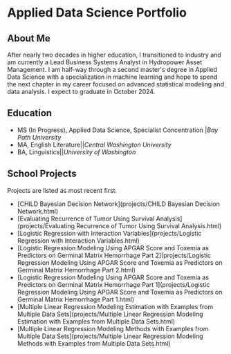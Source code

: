 # Applied Data Science Portfolio

## About Me

After nearly two decades in higher education, I transitioned to industry and am currently a Lead Business Systems Analyst in Hydropower Asset Management. I am half-way through a second master's degree in Applied Data Science with a specialization in machine learning and hope to spend the next chapter in my career focused on advanced statistical modeling and data analysis. I expect to graduate in October 2024.

## Education

+ MS (In Progress), Applied Data Science, Specialist Concentration |*Bay Path University*
+ MA, English Literature||*Central Washington University*
+ BA, Linguistics||*University of Washington*


## School Projects
Projects are listed as most recent first.

+ [CHILD Bayesian Decision Network](projects/CHILD Bayesian Decision Network.html)
+ [Evaluating Recurrence of Tumor Using Survival Analysis](projects/Evaluating Recurrence of Tumor Using Survival Analysis.html)
+ [Logistic Regression with Interaction Variables](projects/Logistic Regression with Interaction Variables.html)
+ [Logistic Regression Modeling Using APGAR Score and Toxemia as Predictors on Germinal Matrix Hemorrhage Part 2](projects/Logistic Regression Modeling Using APGAR Score and Toxemia as Predictors on Germinal Matrix Hemorrhage Part 2.html)
+ [Logistic Regression Modeling Using APGAR Score and Toxemia as Predictors on Germinal Matrix Hemorrhage Part 1](projects/Logistic Regression Modeling Using APGAR Score and Toxemia as Predictors on Germinal Matrix Hemorrhage Part 1.html)
+ [Multiple Linear Regression Modeling Estimation with Examples from Multiple Data Sets](projects/Multiple Linear Regression Modeling Estimation with Examples from Multiple Data Sets.html)
+ [Multiple Linear Regression Modeling Methods with Examples from Multiple Data Sets](projects/Multiple Linear Regression Modeling Methods with Examples from Multiple Data Sets.html)

